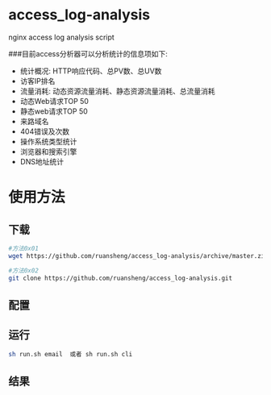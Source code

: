 # access_log-analysis
nginx access log analysis script

###目前access分析器可以分析统计的信息项如下:
* 统计概况: HTTP响应代码、总PV数、总UV数
* 访客IP排名
* 流量消耗: 动态资源流量消耗、静态资源流量消耗、总流量消耗
* 动态Web请求TOP 50
* 静态web请求TOP 50
* 来路域名
* 404错误及次数
* 操作系统类型统计
* 浏览器和搜索引擎
* DNS地址统计


# 使用方法

## 下载
```Bash
#方法0x01
wget https://github.com/ruansheng/access_log-analysis/archive/master.zip

#方法0x02
git clone https://github.com/ruansheng/access_log-analysis.git
```

## 配置

## 运行
```Bash
sh run.sh email  或者 sh run.sh cli
```

## 结果
